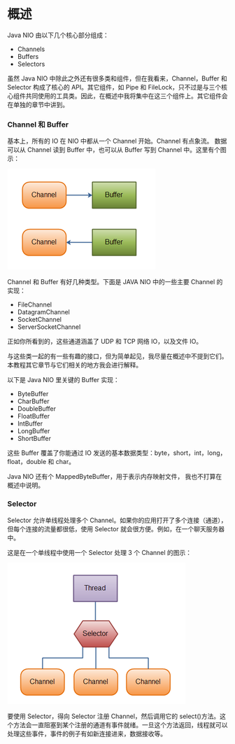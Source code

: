 # 概述

Java NIO 由以下几个核心部分组成：

- Channels
- Buffers
- Selectors

虽然 Java NIO 中除此之外还有很多类和组件，但在我看来，Channel，Buffer 和 Selector 构成了核心的 API。其它组件，如 Pipe 和 FileLock，只不过是与三个核心组件共同使用的工具类。因此，在概述中我将集中在这三个组件上。其它组件会在单独的章节中讲到。

### Channel 和 Buffer

基本上，所有的 IO 在 NIO 中都从一个 Channel 开始。Channel 有点象流。 数据可以从 Channel 读到 Buffer 中，也可以从 Buffer 写到 Channel 中。这里有个图示：

![](/images/overview-channels-buffers1.png)

Channel 和 Buffer 有好几种类型。下面是 JAVA NIO 中的一些主要 Channel 的实现：

- FileChannel
- DatagramChannel
- SocketChannel
- ServerSocketChannel

正如你所看到的，这些通道涵盖了 UDP 和 TCP 网络 IO，以及文件 IO。

与这些类一起的有一些有趣的接口，但为简单起见，我尽量在概述中不提到它们。本教程其它章节与它们相关的地方我会进行解释。

以下是 Java NIO 里关键的 Buffer 实现：

- ByteBuffer
- CharBuffer
- DoubleBuffer
- FloatBuffer
- IntBuffer
- LongBuffer
- ShortBuffer

这些 Buffer 覆盖了你能通过 IO 发送的基本数据类型：byte，short，int，long，float，double 和 char。

Java NIO 还有个 MappedByteBuffer，用于表示内存映射文件， 我也不打算在概述中说明。

### Selector

Selector 允许单线程处理多个 Channel。如果你的应用打开了多个连接（通道），但每个连接的流量都很低，使用 Selector 就会很方便。例如，在一个聊天服务器中。

这是在一个单线程中使用一个 Selector 处理 3 个 Channel 的图示：

![](/images/2.png)

要使用 Selector，得向 Selector 注册 Channel，然后调用它的 select()方法。这个方法会一直阻塞到某个注册的通道有事件就绪。一旦这个方法返回，线程就可以处理这些事件，事件的例子有如新连接进来，数据接收等。





